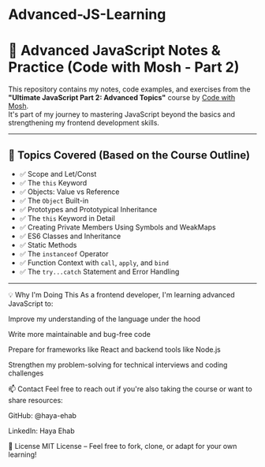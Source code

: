 # Advanced-JS-Learning

# 🚀 Advanced JavaScript Notes & Practice (Code with Mosh - Part 2)

This repository contains my notes, code examples, and exercises from the **"Ultimate JavaScript Part 2: Advanced Topics"** course by [Code with Mosh](https://codewithmosh.com/).  
It's part of my journey to mastering JavaScript beyond the basics and strengthening my frontend development skills.

---

## 🧠 Topics Covered (Based on the Course Outline)

- ✅ Scope and Let/Const
- ✅ The `this` Keyword
- ✅ Objects: Value vs Reference
- ✅ The `Object` Built-in
- ✅ Prototypes and Prototypical Inheritance
- ✅ The `this` Keyword in Detail
- ✅ Creating Private Members Using Symbols and WeakMaps
- ✅ ES6 Classes and Inheritance
- ✅ Static Methods
- ✅ The `instanceof` Operator
- ✅ Function Context with `call`, `apply`, and `bind`
- ✅ The `try...catch` Statement and Error Handling

---

💡 Why I'm Doing This
As a frontend developer, I'm learning advanced JavaScript to:

Improve my understanding of the language under the hood

Write more maintainable and bug-free code

Prepare for frameworks like React and backend tools like Node.js

Strengthen my problem-solving for technical interviews and coding challenges

📫 Contact
Feel free to reach out if you're also taking the course or want to share resources:

GitHub: @haya-ehab

LinkedIn: Haya Ehab

📄 License
MIT License – Feel free to fork, clone, or adapt for your own learning!